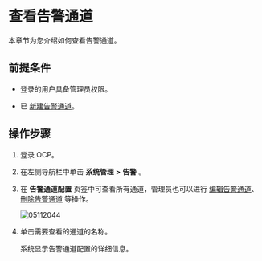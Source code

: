# 查看告警通道

本章节为您介绍如何查看告警通道。

## 前提条件

* 登录的用户具备管理员权限。

* 已 [新建告警通道](../9.use-alert-management/8.create-alarm-channel.md)。

## 操作步骤

1. 登录 OCP。

2. 在左侧导航栏中单击 **系统管理** **\>** **告警** 。

3. 在 **告警通道配置** 页签中可查看所有通道，管理员也可以进行 [编辑告警通道](../9.use-alert-management/10.edit-an-alert-channel.md)、[删除告警通道](../9.use-alert-management/11.delete-alarm-channel.md) 等操作。

   ![05112044](https://help-static-aliyun-doc.aliyuncs.com/assets/img/zh-CN/1767370261/p272689.png)

4. 单击需要查看的通道的名称。

   系统显示告警通道配置的详细信息。

